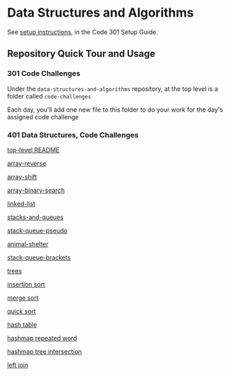 # Data Structures and Algorithms

See [setup instructions](https://codefellows.github.io/setup-guide/code-301/3-code-challenges), in the Code 301 Setup Guide.

## Repository Quick Tour and Usage

### 301 Code Challenges

Under the `data-structures-and-algorithms` repository, at the top level is a folder called `code-challenges`

Each day, you'll add one new file to this folder to do your work for the day's assigned code challenge

### 401 Data Structures, Code Challenges

[top-level README](javascript/README.md)

[array-reverse](javascript/array-reverse/README.md)

[array-shift](javascript/array-shift/README.md)

[array-binary-search](javascript/array-binary-search/README.md)

[linked-list](javascript/linkedList/README.md)

[stacks-and-queues](javascript/stacks-and-queues/README.md)

[stack-queue-pseudo](javascript/stack-queue-pseudo/README.md)

[animal-shelter](javascript/animal-shelter/README.md)

[stack-queue-brackets](javascript/stack-queue-brackets/README.md)

[trees](javascript/trees/README.md)

[insertion sort](javascript/insertion-sort/README.md)

[merge sort](javascript/merge-sort/README.md)

[quick sort](javascript/quick-sort/README.md)

[hash table](javascript/hash-table/README.md)

[hashmap repeated word](javascript/hashmap-repeated-word/README.md)

[hashmap tree intersection](javascript/hashmap-tree-intersection/README.md)

[left join](javascript/left-join/README.md)